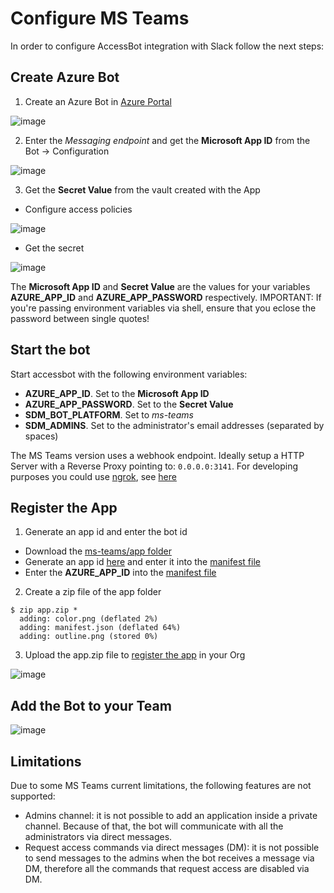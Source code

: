 # Configure MS Teams

In order to configure AccessBot integration with Slack follow the next steps:

## Create Azure Bot

1. Create an Azure Bot in [Azure Portal](https://portal.azure.com/)

![image](https://user-images.githubusercontent.com/313803/141980020-414d2355-79a7-40d1-a672-8e12b3afd559.png)

2. Enter the *Messaging endpoint* and get the **Microsoft App ID** from the Bot -> Configuration

![image](https://user-images.githubusercontent.com/313803/141983651-d6e3bd0b-65be-4e65-a018-2247ab2b79c9.png)

3. Get the **Secret Value** from the vault created with the App

* Configure access policies

![image](https://user-images.githubusercontent.com/313803/141981299-05caf3e2-36e4-4f99-9bae-17cf5f5a17fd.png)

* Get the secret

![image](https://user-images.githubusercontent.com/313803/141981551-5586276d-638e-438d-ab7a-751f1d7cde60.png)

The **Microsoft App ID** and **Secret Value** are the values for your variables **AZURE_APP_ID** and **AZURE_APP_PASSWORD** respectively. IMPORTANT: If you're passing environment variables via shell, ensure that you eclose the password between single quotes!

## Start the bot

Start accessbot with the following environment variables: 
* **AZURE_APP_ID**. Set to the **Microsoft App ID**
* **AZURE_APP_PASSWORD**. Set to the **Secret Value** 
* **SDM_BOT_PLATFORM**. Set to *ms-teams*
* **SDM_ADMINS**. Set to the administrator's email addresses (separated by spaces)

The MS Teams version uses a webhook endpoint. Ideally setup a HTTP Server with a Reverse Proxy pointing to: `0.0.0.0:3141`. For developing purposes you could use [ngrok](https://ngrok.com/), see [here](https://github.com/strongdm/accessbot/tree/main/ms-teams/dev/http-server)

## Register the App

1. Generate an app id and enter the bot id
* Download the [ms-teams/app folder](https://github.com/strongdm/accessbot/blob/main/ms-teams/app)
* Generate an app id [here](https://www.uuidgenerator.net/version1) and enter it into the [manifest file](https://github.com/strongdm/accessbot/blob/main/ms-teams/app/manifest.json#L5)
* Enter the **AZURE_APP_ID** into the [manifest file](https://github.com/strongdm/accessbot/blob/main/ms-teams/app/manifest.json#L42)

2. Create a zip file of the app folder
```
$ zip app.zip *
  adding: color.png (deflated 2%)
  adding: manifest.json (deflated 64%)
  adding: outline.png (stored 0%)
```

3. Upload the app.zip file to [register the app](https://admin.teams.microsoft.com/) in your Org 

![image](https://user-images.githubusercontent.com/313803/141984124-60ab1eb8-ef3c-4cbb-9179-6c3767b86f34.png)

## Add the Bot to your Team

![image](https://user-images.githubusercontent.com/313803/141984925-d847d84a-c4ff-49f8-be14-c2c632616fbf.png)

## Limitations

Due to some MS Teams current limitations, the following features are not supported:

- Admins channel: it is not possible to add an application inside a private channel. Because of that, the bot
will communicate with all the administrators via direct messages.
- Request access commands via direct messages (DM): it is not possible to send messages to the admins when the bot
receives a message via DM, therefore all the commands that request access are disabled via DM.
